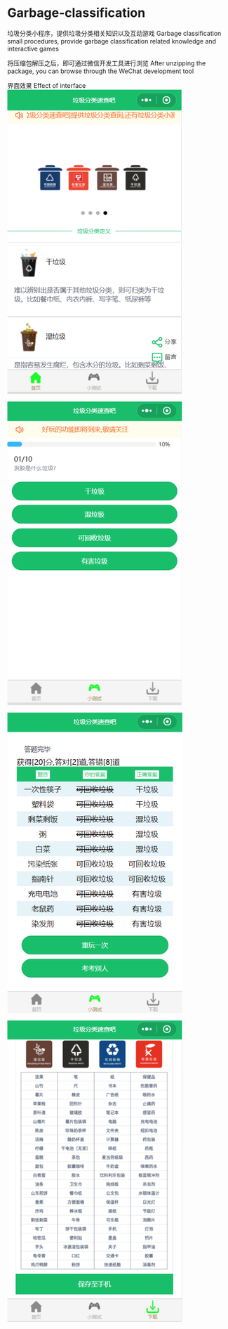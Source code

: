 # Garbage-classification
垃圾分类小程序，提供垃圾分类相关知识以及互动游戏
Garbage classification small procedures, provide garbage classification related knowledge and interactive games

将压缩包解压之后，即可通过微信开发工具进行浏览
After unzipping the package, you can browse through the WeChat development tool

界面效果
Effect of interface
![Image text](https://raw.githubusercontent.com/549191130/Garbage-classification/master/home.png)

![Image text](https://raw.githubusercontent.com/549191130/Garbage-classification/master/game.png)

![Image text](https://raw.githubusercontent.com/549191130/Garbage-classification/master/game2.png)

![Image text](https://raw.githubusercontent.com/549191130/Garbage-classification/master/download.png)
